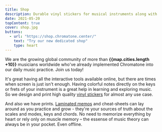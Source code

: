 ```yaml
---
title: Shop
description: Durable vinyl stickers for musical instruments along with printed and printable music theory memos and cheat-sheets
date: 2021-05-20
topContent: true
cover: shop.jpg
buttons:
  - url: "https://shop.chromatone.center/"
    text: "Try our new dedicated shop"
    type: heart
---
```


<script setup>
import mapOl from './map-ol.vue'
import map from '#/db/map.yml'
</script>

<map-ol class="mx-4" :cities="map.cities" />

We are the growing global community of more than **{{map.cities.length +10}}** musicians worldwide who've already implemented Chromatone into our daily music practice. Join us today!

It's great having all the interactive tools available online, but there are times when screen is just isn't enough. Having colorful notes directly on the keys or frets of your instrument is a great help in learning and exploring music. So we design and print high quality [vinyl stickers](./stickers/index.md) for almost any use case.

And also we have prints. [Laminated memos](./memo/index.md) and cheat-sheets can lay around as you practice and grow - they're your sources of truth about the scales and modes, keys and chords. No need to memorize everything by heart or rely only on muscle memory – the essense of music theory can always be in your pocket. Even offline.
